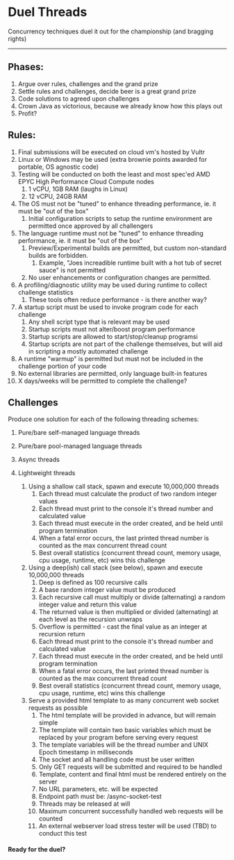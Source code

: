 # Duel Threads

Concurrency techniques duel it out for the championship (and bragging rights)

--------------------------------------------------------------------------------------------

## Phases:

1) Argue over rules, challenges and the grand prize
2) Settle rules and challenges, decide beer is a great grand prize
3) Code solutions to agreed upon challenges
4) Crown Java as victorious, because we already know how this plays out
5) Profit?

## Rules:

1) Final submissions will be executed on cloud vm's hosted by Vultr
2) Linux or Windows may be used (extra brownie points awarded for portable, OS agnostic code)
3) Testing will be conducted on both the least and most spec'ed AMD EPYC High Performance Cloud Compute nodes
    1) 1 vCPU, 1GB RAM (laughs in Linux)
    2) 12 vCPU, 24GB RAM
4) The OS must not be "tuned" to enhance threading performance, ie. it must be "out of the box"
    1) Initial configuration scripts to setup the runtime environment are permitted once approved by all challengers
5) The language runtime must not be "tuned" to enhance threading performance, ie. it must be "out of the box"
    1) Preview/Experimental builds are permitted, but custom non-standard builds are forbidden.
        1) Example, "Joes increadible runtime built with a hot tub of secret sauce" is not permitted
    3) No user enhancements or configuration changes are permitted.
6) A profiling/diagnostic utility may be used during runtime to collect challenge statistics
    1) These tools often reduce performance - is there another way?
7) A startup script must be used to invoke program code for each challenge
    1) Any shell script type that is relevant may be used
    2) Startup scripts must not alter/boost program performance
    3) Startup scripts are allowed to start/stop/cleanup programsi
    4) Startup scripts are not part of the challenge themselves, but will aid in scripting a mostly automated challenge
8) A runtime "warmup" is permitted but must not be included in the challenge portion of your code
9) No external libraries are permitted, only language built-in features
10) X days/weeks will be permitted to complete the challenge?

## Challenges

Produce one solution for each of the following threading schemes:

1) Pure/bare self-managed language threads
2) Pure/bare pool-managed language threads
3) Async threads
4) Lightweight threads

    1) Using a shallow call stack, spawn and execute 10,000,000 threads
        1) Each thread must calculate the product of two random integer values
        2) Each thread must print to the console it's thread number and calculated value
        3) Each thread must execute in the order created, and be held until program termination
        4) When a fatal error occurs, the last printed thread number is counted as the max concurrent thread count
        5) Best overall statistics (concurrent thread count, memory usage, cpu usage, runtime, etc) wins this challenge
    2) Using a deep(ish) call stack (see below), spawn and execute 10,000,000 threads
        1) Deep is defined as 100 recursive calls
        2) A base random integer value must be produced
        3) Each recursive call must multiply or divide (alternating) a random integer value and return this value
        4) The returned value is then multiplied or divided (alternating) at each level as the recursion unwraps
        5) Overflow is permitted - cast the final value as an integer at recursion return
        6) Each thread must print to the console it's thread number and calculated value
        7) Each thread must execute in the order created, and be held until program termination
        8) When a fatal error occurs, the last printed thread number is counted as the max concurrent thread count
        9) Best overall statistics (concurrent thread count, memory usage, cpu usage, runtime, etc) wins this challenge
    3) Serve a provided html template to as many concurrent web socket requests as possible
        1) The html template will be provided in advance, but will remain simple
        2) The template will contain two basic variables which must be replaced by your program before serving every request
        3) The template variables will be the thread number and UNIX Epoch timestamp in milliseconds
        4) The socket and all handling code must be user written
        5) Only GET requests will be submitted and required to be handled
        6) Template, content and final html must be rendered entirely on the server
        7) No URL parameters, etc. will be expected
        8) Endpoint path must be: /async-socket-test
        9) Threads may be released at will
        10) Maximum concurrent successfully handled web requests will be counted
        11) An external webserver load stress tester will be used (TBD) to conduct this test

#### Ready for the duel?
